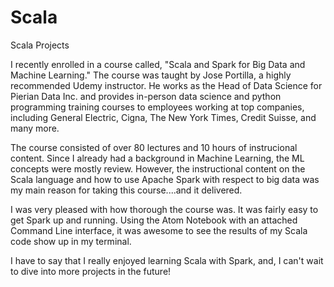 # Scala
Scala Projects

I recently enrolled in a course called, "Scala and Spark for Big Data and Machine Learning." The course was taught by Jose Portilla, a highly recommended Udemy instructor. He works as the Head of Data Science for Pierian Data Inc. and provides in-person data science and python programming training courses to employees working at top companies, including General Electric, Cigna, The New York Times, Credit Suisse, and many more.

The course consisted of over 80 lectures and 10 hours of instrucional content. Since I already had a background in Machine Learning, the ML concepts were mostly review. However, the instructional content on the Scala language and how to use Apache Spark with respect to big data was my main reason for taking this course....and it delivered.

I was very pleased with how thorough the course was. It was fairly easy to get Spark up and running. Using the Atom Notebook with an attached Command Line interface, it was awesome to see the results of my Scala code show up in my terminal. 

I have to say that I really enjoyed learning Scala with Spark, and, I can't wait to dive into more projects in the future!
